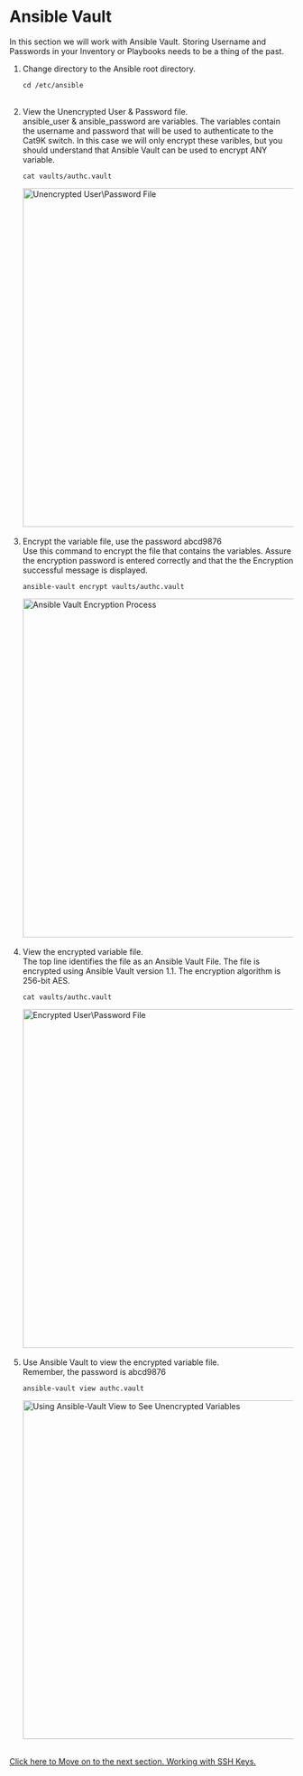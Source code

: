 # Ansible Vault

In this section we will work with Ansible Vault. 
Storing Username and Passwords in your Inventory or Playbooks needs to be a thing of the past. 

<ol>

<li>Change directory to the Ansible root directory.</li>

```cd /etc/ansible```
<br><br>

<li>View the Unencrypted User & Password file. </li>  
ansible_user & ansible_password are variables. The variables contain the username and password that will be used to authenticate to the Cat9K switch. In this case we will only encrypt these varibles, but you should understand that Ansible Vault can be used to encrypt ANY variable.     

```cat vaults/authc.vault```  

<img src="/images/01-01-cat-authc-vault-web.png" alt="Unencrypted User\Password File" width=600>
<br><br>

<li>Encrypt the variable file, use the password abcd9876 </li>
Use this command to encrypt the file that contains the variables.  
Assure the encryption password is entered correctly and that the the Encryption successful message is displayed. 
  
```ansible-vault encrypt vaults/authc.vault```  

<img src="/images/01-02-ansible-vault-encrypt-web.png" alt="Ansible Vault Encryption Process" width=600>    
<br><br>

<li>View the encrypted variable file.</li>
The top line identifies the file as an Ansible Vault File. The file is encrypted using Ansible Vault version 1.1. The encryption algorithm is 256-bit AES. 

```cat vaults/authc.vault```  

<img src="/images/01-03-cat-authc-vault-encry-web.png" alt="Encrypted User\Password File" width=600>
<br><br>

<li>Use Ansible Vault to view the encrypted variable file.</li>
Remember, the password is abcd9876

```ansible-vault view authc.vault```  

<img src="/images/01-04-ansible-vault-view-web.png" alt="Using Ansible-Vault View to See Unencrypted Variables" width=600>
<br><br>
</ol>  

[Click here to Move on to the next section. Working with SSH Keys. ](/02-SSH_Keys.md)


